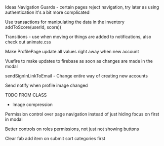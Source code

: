 Ideas
Navigation Guards - certain pages reject navigation, try later as using authentication it's a bit more complicated

Use transactions for manipulating the data in the inventory
addToScore(userId, score){

Transitions - use when moving or things are added to notifications, also check out animate.css

Make ProfilePage update all values right away when new account

Vuefire to make updates to firebase as soon as changes are made in the modal

sendSignInLinkToEmail - Change entire way of creating new accounts

Send notify when profile image changed


TODO FROM CLASS
- Image compression


Permission control over page navigation instead of just hiding
focus on first in modal

Better controls on roles permissions, not just not showing buttons

Clear fab add item on submit
sort categories first


